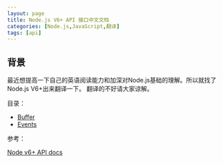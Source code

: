 ```yaml
---
layout: page
title: Node.js V6+ API 接口中文文档
categories: [Node.js,JavaScript,翻译]
tags: [api]
---
```


## 背景
最近想提高一下自己的英语阅读能力和加深对Node.js基础的理解。所以就找了Node.js V6+出来翻译一下。
翻译的不好请大家谅解。

目录：

*   [Buffer](https://github.com/Yi-love/node-api-docs/blob/master/docs/Buffer.md)
*   [Events](https://github.com/Yi-love/node-api-docs/blob/master/docs/Events.md)


参考：

[Node v6+ API docs](https://nodejs.org/dist/latest-v6.x/docs/api/)